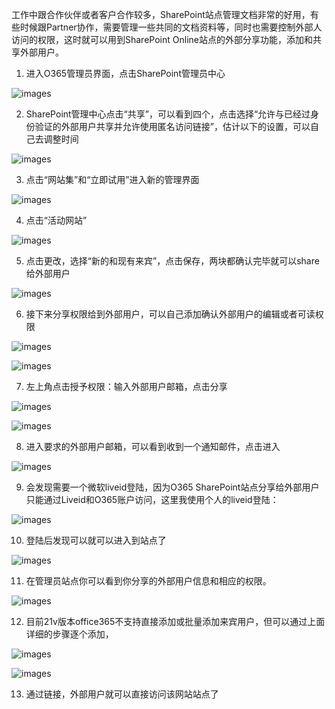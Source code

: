 工作中跟合作伙伴或者客户合作较多，SharePoint站点管理文档非常的好用，有些时候跟Partner协作，需要管理一些共同的文档资料等，同时也需要控制外部人访问的权限，这时就可以用到SharePoint Online站点的外部分享功能，添加和共享外部用户。

1. 进入O365管理员界面，点击SharePoint管理员中心

![images](https://github.com/CohenLyon/OCPChinaPTSALLDOCS/blob/patch-1/01.BLOG/images/SharePoint%20Online%E7%AB%99%E7%82%B9%E5%A4%96%E9%83%A8%E7%94%A8%E6%88%B7%E6%B7%BB%E5%8A%A0%E5%85%B1%E4%BA%AB01.png)

2. SharePoint管理中心点击“共享”，可以看到四个，点击选择“允许与已经过身份验证的外部用户共享并允许使用匿名访问链接”，估计以下的设置，可以自己去调整时间

![images](https://github.com/CohenLyon/OCPChinaPTSALLDOCS/blob/patch-1/01.BLOG/images/SharePoint%20Online%E7%AB%99%E7%82%B9%E5%A4%96%E9%83%A8%E7%94%A8%E6%88%B7%E6%B7%BB%E5%8A%A0%E5%85%B1%E4%BA%AB02.png)

3. 点击“网站集”和“立即试用”进入新的管理界面

![images](https://github.com/CohenLyon/OCPChinaPTSALLDOCS/blob/patch-1/01.BLOG/images/SharePoint%20Online%E7%AB%99%E7%82%B9%E5%A4%96%E9%83%A8%E7%94%A8%E6%88%B7%E6%B7%BB%E5%8A%A0%E5%85%B1%E4%BA%AB03.png)

4. 点击“活动网站”

![images](https://github.com/CohenLyon/OCPChinaPTSALLDOCS/blob/patch-1/01.BLOG/images/SharePoint%20Online%E7%AB%99%E7%82%B9%E5%A4%96%E9%83%A8%E7%94%A8%E6%88%B7%E6%B7%BB%E5%8A%A0%E5%85%B1%E4%BA%AB04.png)

5. 点击更改，选择“新的和现有来宾”，点击保存，两块都确认完毕就可以share给外部用户

![images](https://github.com/CohenLyon/OCPChinaPTSALLDOCS/blob/patch-1/01.BLOG/images/SharePoint%20Online%E7%AB%99%E7%82%B9%E5%A4%96%E9%83%A8%E7%94%A8%E6%88%B7%E6%B7%BB%E5%8A%A0%E5%85%B1%E4%BA%AB05.png)

6. 接下来分享权限给到外部用户，可以自己添加确认外部用户的编辑或者可读权限
 
![images](https://github.com/CohenLyon/OCPChinaPTSALLDOCS/blob/patch-1/01.BLOG/images/SharePoint%20Online%E7%AB%99%E7%82%B9%E5%A4%96%E9%83%A8%E7%94%A8%E6%88%B7%E6%B7%BB%E5%8A%A0%E5%85%B1%E4%BA%AB06.png)

![images](https://github.com/CohenLyon/OCPChinaPTSALLDOCS/blob/patch-1/01.BLOG/images/SharePoint%20Online%E7%AB%99%E7%82%B9%E5%A4%96%E9%83%A8%E7%94%A8%E6%88%B7%E6%B7%BB%E5%8A%A0%E5%85%B1%E4%BA%AB07.png)

7. 左上角点击授予权限：输入外部用户邮箱，点击分享
 
![images](https://github.com/CohenLyon/OCPChinaPTSALLDOCS/blob/patch-1/01.BLOG/images/SharePoint%20Online%E7%AB%99%E7%82%B9%E5%A4%96%E9%83%A8%E7%94%A8%E6%88%B7%E6%B7%BB%E5%8A%A0%E5%85%B1%E4%BA%AB08.png)

![images](https://github.com/CohenLyon/OCPChinaPTSALLDOCS/blob/patch-1/01.BLOG/images/SharePoint%20Online%E7%AB%99%E7%82%B9%E5%A4%96%E9%83%A8%E7%94%A8%E6%88%B7%E6%B7%BB%E5%8A%A0%E5%85%B1%E4%BA%AB09.png)

8. 进入要求的外部用户邮箱，可以看到收到一个通知邮件，点击进入

![images](https://github.com/CohenLyon/OCPChinaPTSALLDOCS/blob/patch-1/01.BLOG/images/SharePoint%20Online%E7%AB%99%E7%82%B9%E5%A4%96%E9%83%A8%E7%94%A8%E6%88%B7%E6%B7%BB%E5%8A%A0%E5%85%B1%E4%BA%AB10.png)

9. 会发现需要一个微软liveid登陆，因为O365 SharePoint站点分享给外部用户只能通过Liveid和O365账户访问，这里我使用个人的liveid登陆：
 
![images](https://github.com/CohenLyon/OCPChinaPTSALLDOCS/blob/patch-1/01.BLOG/images/SharePoint%20Online%E7%AB%99%E7%82%B9%E5%A4%96%E9%83%A8%E7%94%A8%E6%88%B7%E6%B7%BB%E5%8A%A0%E5%85%B1%E4%BA%AB11.png)

10. 登陆后发现可以就可以进入到站点了
 
![images](https://github.com/CohenLyon/OCPChinaPTSALLDOCS/blob/patch-1/01.BLOG/images/SharePoint%20Online%E7%AB%99%E7%82%B9%E5%A4%96%E9%83%A8%E7%94%A8%E6%88%B7%E6%B7%BB%E5%8A%A0%E5%85%B1%E4%BA%AB12.png)

11. 在管理员站点你可以看到你分享的外部用户信息和相应的权限。

![images](https://github.com/CohenLyon/OCPChinaPTSALLDOCS/blob/patch-1/01.BLOG/images/SharePoint%20Online%E7%AB%99%E7%82%B9%E5%A4%96%E9%83%A8%E7%94%A8%E6%88%B7%E6%B7%BB%E5%8A%A0%E5%85%B1%E4%BA%AB13.png)

12. 目前21v版本office365不支持直接添加或批量添加来宾用户，但可以通过上面详细的步骤逐个添加，
 
![images](https://github.com/CohenLyon/OCPChinaPTSALLDOCS/blob/patch-1/01.BLOG/images/SharePoint%20Online%E7%AB%99%E7%82%B9%E5%A4%96%E9%83%A8%E7%94%A8%E6%88%B7%E6%B7%BB%E5%8A%A0%E5%85%B1%E4%BA%AB14.png)

![images](https://github.com/CohenLyon/OCPChinaPTSALLDOCS/blob/patch-1/01.BLOG/images/SharePoint%20Online%E7%AB%99%E7%82%B9%E5%A4%96%E9%83%A8%E7%94%A8%E6%88%B7%E6%B7%BB%E5%8A%A0%E5%85%B1%E4%BA%AB15.png)

13. 通过链接，外部用户就可以直接访问该网站站点了
